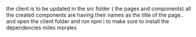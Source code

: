 the client is to be updated in the src folder ( the pages and components)
all the created components are having their names as the title of the page..
and open the client folder and run npm i to make sure to install the dependencies miles morales